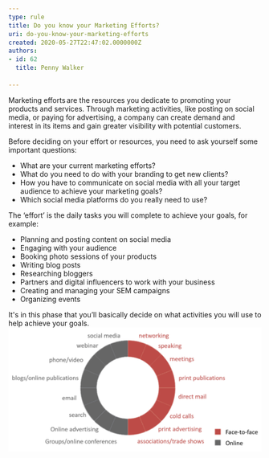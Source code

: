 ```yaml
---
type: rule
title: Do you know your Marketing Efforts?
uri: do-you-know-your-marketing-efforts
created: 2020-05-27T22:47:02.0000000Z
authors:
- id: 62
  title: Penny Walker

---
```


Marketing efforts are the resources you dedicate to promoting your products and services. Through marketing activities, like posting on social media, or paying for advertising, a company can create demand and interest in its items and gain greater visibility with potential customers.
 
Before deciding on your effort or resources, you need to ask yourself some important questions:



- What are your current marketing efforts?
- What do you need to do with your branding to get new clients?
- How you have to communicate on social media with all your target audience to achieve your marketing goals?
- Which social media platforms do you really need to use?


The ‘effort’ is the daily tasks you will complete to achieve your goals, for example:

- Planning and posting content on social media
- Engaging with your audience
- Booking photo sessions of your products
- Writing blog posts
- Researching bloggers
- Partners and digital influencers to work with your business
- Creating and managing your SEM campaigns
- Organizing events


It's in this phase that you’ll basically decide on what activities you will use to help achieve your goals.
![ Examples of resources that you can use on your marketing strategy](marketing-stragtegy-resources.png)
